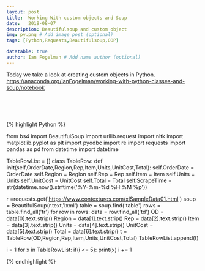```yaml
---
layout: post
title:  Working With custom objects and Soup
date:   2019-08-07
description: Beautifulsoup and custom object
img: py.png # Add image post (optional)
tags: [Python,Requests,Beautifulsoup,OOP]

datatable: true
author: Ian Fogelman # Add name author (optional)
---
```


Today we take a look at creating custom objects in Python.
https://anaconda.org/IanFogelman/working-with-python-classes-and-soup/notebook

<br />
<br />
<br />

{% highlight Python %}

from bs4 import BeautifulSoup
import urllib.request
import nltk
import matplotlib.pyplot as plt
import pyodbc
import re
import requests
import pandas as pd
from datetime import datetime



TableRowList = []
class TableRow:
    def __init__(self,OrderDate,Region,Rep,Item,Units,UnitCost,Total):
        self.OrderDate = OrderDate
        self.Region = Region
        self.Rep = Rep
        self.Item = Item
        self.Units = Units
        self.UnitCost = UnitCost
        self.Total = Total
        self.ScrapeTime = str(datetime.now().strftime('%Y-%m-%d %H:%M %p'))




r =requests.get('https://www.contextures.com/xlSampleData01.html')
soup = BeautifulSoup(r.text,'lxml')
table = soup.find('table')
rows = table.find_all('tr')
for row in rows:
    data = row.find_all('td')
    OD = data[0].text.strip()
    Region = data[1].text.strip()
    Rep = data[2].text.strip()
    Item = data[3].text.strip()
    Units = data[4].text.strip()
    UnitCost = data[5].text.strip()
    Total = data[6].text.strip()
    t = TableRow(OD,Region,Rep,Item,Units,UnitCost,Total)
    TableRowList.append(t)



i = 1
for x in TableRowList:
    if(i <= 5):
        print(x)
    i += 1


{% endhighlight %}
